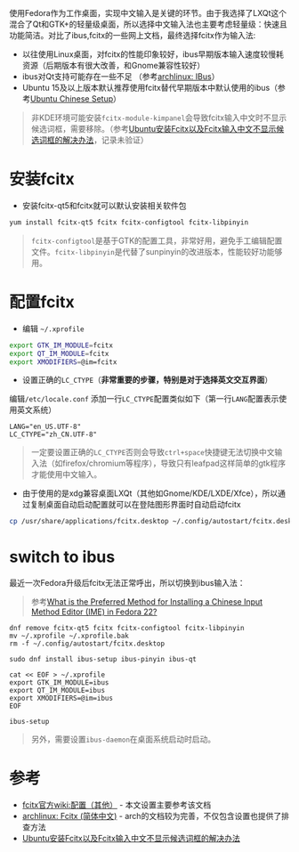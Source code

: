 使用Fedora作为工作桌面，实现中文输入是关键的环节。由于我选择了LXQt这个混合了Qt和GTK+的轻量级桌面，所以选择中文输入法也主要考虑轻量级：快速且功能简洁。对比了ibus,fcitx的一些网上文档，最终选择fcitx作为输入法:

* 以往使用Linux桌面，对fcitx的性能印象较好，ibus早期版本输入速度较慢耗资源（后期版本有很大改善，和Gnome兼容性较好）
* ibus对Qt支持可能存在一些不足 （参考[archlinux: IBus](https://wiki.archlinux.org/index.php/IBus)）
* Ubuntu 15及以上版本默认推荐使用fcitx替代早期版本中默认使用的ibus（参考[Ubuntu Chinese Setup](http://www.pinyinjoe.com/linux/ubuntu-12-chinese-setup.htm)）

> 非KDE环境可能安装`fcitx-module-kimpanel`会导致fcitx输入中文时不显示候选词框，需要移除。（参考[Ubuntu安装Fcitx以及Fcitx输入中文不显示候选词框的解决办法](http://blog.csdn.net/qq_21397217/article/details/52447263)，记录未验证）

# 安装fcitx

* 安装fcitx-qt5和fcitx就可以默认安装相关软件包

```bash
yum install fcitx-qt5 fcitx fcitx-configtool fcitx-libpinyin
```

> `fcitx-configtool`是基于GTK的配置工具，非常好用，避免手工编辑配置文件。`fcitx-libpinyin`是代替了sunpinyin的改进版本，性能较好功能够用。

# 配置fcitx

* 编辑 `~/.xprofile`

```bash
export GTK_IM_MODULE=fcitx
export QT_IM_MODULE=fcitx
export XMODIFIERS=@im=fcitx
```

* 设置正确的`LC_CTYPE`（**非常重要的步骤，特别是对于选择英文交互界面**）

编辑`/etc/locale.conf` 添加一行`LC_CTYPE`配置类似如下（第一行`LANG`配置表示使用英文系统）

```
LANG="en_US.UTF-8"
LC_CTYPE="zh_CN.UTF-8"
```

> 一定要设置正确的`LC_CTYPE`否则会导致`ctrl+space`快捷键无法切换中文输入法（如firefox/chromium等程序），导致只有leafpad这样简单的gtk程序才能使用中文输入。

* 由于使用的是xdg兼容桌面LXQt（其他如Gnome/KDE/LXDE/Xfce），所以通过复制桌面自动启动配置就可以在登陆图形界面时自动启动fcitx

```bash
cp /usr/share/applications/fcitx.desktop ~/.config/autostart/fcitx.desktop
```

# switch to ibus

最近一次Fedora升级后fcitx无法正常呼出，所以切换到ibus输入法：

> 参考[What is the Preferred Method for Installing a Chinese Input Method Editor (IME) in Fedora 22?](https://ask.fedoraproject.org/en/question/69947/what-is-the-preferred-method-for-installing-a-chinese-input-method-editor-ime-in-fedora-22/)


```
dnf remove fcitx-qt5 fcitx fcitx-configtool fcitx-libpinyin
mv ~/.xprofile ~/.xprofile.bak
rm -f ~/.config/autostart/fcitx.desktop

sudo dnf install ibus-setup ibus-pinyin ibus-qt

cat << EOF > ~/.xprofile
export GTK_IM_MODULE=ibus
export QT_IM_MODULE=ibus
export XMODIFIERS=@im=ibus
EOF

ibus-setup
```

> 另外，需要设置`ibus-daemon`在桌面系统启动时启动。

# 参考

* [fcitx官方wiki:配置（其他）](https://fcitx-im.org/wiki/Configure_(Other)/zh-hans) - 本文设置主要参考该文档
* [archlinux: Fcitx (简体中文)](https://wiki.archlinux.org/index.php/Fcitx) - arch的文档较为完善，不仅包含设置也提供了排查方法
* [Ubuntu安装Fcitx以及Fcitx输入中文不显示候选词框的解决办法](http://blog.csdn.net/qq_21397217/article/details/52447263)